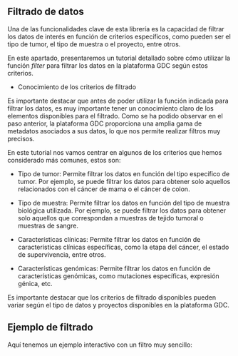 ## Filtrado de datos

Una de las funcionalidades clave de esta librería es la capacidad de filtrar los datos de interés en función de criterios específicos, como pueden ser el tipo de tumor, el tipo de muestra o el proyecto, entre otros.

En este apartado, presentaremos un tutorial detallado sobre cómo utilizar la función *filter* para filtrar los datos en la plataforma GDC según estos criterios.

* Conocimiento de los criterios de filtrado

Es importante destacar que antes de poder utilizar la función indicada para filtrar los datos, es muy importante tener un conocimiento claro de los elementos disponibles para el filtrado. Como se ha podido observar en el paso anterior, la plataforma GDC proporciona una amplia gama de metadatos asociados a sus datos, lo que nos permite realizar filtros muy precisos.

En este tutorial nos vamos centrar en algunos de los criterios que hemos considerado más comunes, estos son:

* Tipo de tumor: Permite filtrar los datos en función del tipo específico de tumor. Por ejemplo, se puede filtrar los datos para obtener solo aquellos relacionados con el cáncer de mama o el cáncer de colon.

* Tipo de muestra: Permite filtrar los datos en función del tipo de muestra biológica utilizada. Por ejemplo, se puede filtrar los datos para obtener solo aquellos que correspondan a muestras de tejido tumoral o muestras de sangre.

* Características clínicas: Permite filtrar los datos en función de características clínicas específicas, como la etapa del cáncer, el estado de supervivencia, entre otros.

* Características genómicas: Permite filtrar los datos en función de características genómicas, como mutaciones específicas, expresión génica, etc.

Es importante destacar que los criterios de filtrado disponibles pueden variar según el tipo de datos y proyectos disponibles en la plataforma GDC.

## Ejemplo de filtrado

Aquí tenemos un ejemplo interactivo con un filtro muy sencillo:
